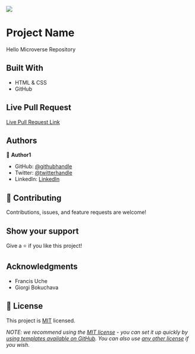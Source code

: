 ![](https://img.shields.io/badge/Microverse-blueviolet)

# Project Name

Hello Microverse Repository

## Built With

- HTML & CSS
- GitHub

## Live Pull Request

[Live Pull Request Link](https://github.com/gealsanchez/hello-microverse/pull/1)

## Authors

👤 **Author1**

- GitHub: [@githubhandle](https://github.com/gealsanchez)
- Twitter: [@twitterhandle](https://twitter.com/gealsanchez)
- LinkedIn: [LinkedIn](https://www.linkedin.com/in/gerson-sanchez-88309b57/)

## 🤝 Contributing

Contributions, issues, and feature requests are welcome!

## Show your support

Give a ⭐️ if you like this project!

## Acknowledgments

- Francis Uche
- Giorgi Bokuchava

## 📝 License

This project is [MIT](./MIT.md) licensed.

_NOTE: we recommend using the [MIT license](https://github.com/gealsanchez/hello-microverse/blob/htmlCSS/MIT.md) - you can set it up quickly by [using templates available on GitHub](https://docs.github.com/en/communities/setting-up-your-project-for-healthy-contributions/adding-a-license-to-a-repository). You can also use [any other license](https://choosealicense.com/licenses/) if you wish._
